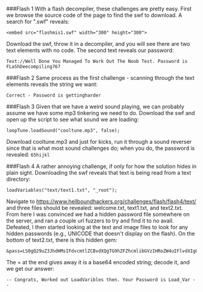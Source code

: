 ###Flash 1
With a flash decompiler, these challenges are pretty easy. First we browse the source code of the page to find the swf to download. A search for ".swf" reveals:
```
<embed src="flashmis1.swf" width="300" height="300">
```

Download the swf, throw it in a decompiler, and you will see there are two text elements with no code. The second text reveals our password:
```
Text://Well Done You Managed To Work Out The Noob Test. Password is  FLaShDeecompiling767 
```

###Flash 2
Same process as the first challenge - scanning through the text elements reveals the string we want:
```
Correct - Password is gettingharder
```

###Flash 3
Given that we have a weird sound playing, we can probably assume we have some mp3 tinkering we need to do. Download the swf and open up the script to see what sound we are loading:
```
loopTune.loadSound("cooltune.mp3", false);
```

Download cooltune.mp3 and just for kicks, run it through a sound reverser since that is what most sound challenges do; when you do, the password is revealed:
`65hijkl`

###Flash 4
A rather annoying challenge, if only for how the solution hides in plain sight. Downloading the swf reveals that text is being read from a text directory:
```
loadVariables("text/text1.txt", "_root");
```

Navigate to https://www.hellboundhackers.org/challenges/flash/flash4/text/ and three files should be revealed: welcome.txt, text1.txt, and text2.txt. From here I was convinced we had a hidden password file somewhere on the server, and ran a couple url fuzzers to try and find it to no avail.
Defeated, I then started looking at the text and image files to look for any hidden passwords (e.g., UNICODE that doesn't display on the flash). On the bottom of text2.txt, there is this hidden gem:
```
&pass=LS0gQ29uZ3JhdHMsIFdvcmtlZCBvdXQgTG9hZFZhcmlibGVzIHRoZW4uIFlvdXIgUGFzc3dvcmQgaXMgTG9hZF9WYXIgLS0=
```

The = at the end gives away it is a base64 encoded string; decode it, and we get our answer: 
```
-- Congrats, Worked out LoadVaribles then. Your Password is Load_Var --
```